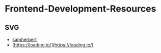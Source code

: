 # Frontend-Development-Resources

## SVG 
* [samherbert](https://samherbert.net/svg-loaders/)
* [https://loading.io/](https://loading.io/)
